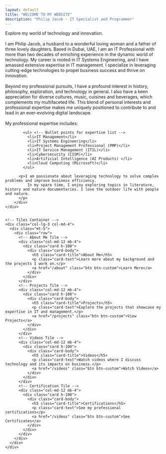 ```yaml
---
layout: default
title: "WELCOME TO MY WEBSITE"
description: "Philip Jacob - IT Specialist and Programmer"
---
```

<div class="container-fluid"> <!-- Using container-fluid for full width -->
  <div class="row">
    <!-- Introduction Container -->
    <div class="col-lg-9 col-md-8" >
        <div class="intro-container">
            <p>Explore my world of technology and innovation.<br><br>I am Philip Jacob, a husband to a wonderful loving woman and a father of three lovely daughters. Based in Dubai, UAE, I am an IT Professional with more than two decades of enriching experience in the dynamic world of technology. My career is rooted in IT Systems Engineering, and I have amassed extensive expertise in IT management. I specialize in leveraging cutting-edge technologies to propel business success and thrive on innovation.<br><br>Beyond my professional pursuits, I have a profound interest in history, philosophy, exploration, and technology in general. I also have a keen appreciation for diverse cultures, music, cuisines and beverages, which complements my multifaceted life. This blend of personal interests and professional expertise makes me uniquely positioned to contribute to and lead in an ever-evolving digital landscape.<br><br>My professional expertise includes:<br>
            </p>
          
            <ul> <!-- Bullet points for expertise list -->
              <li>IT Management</li>
              <li>IT Systems Engineering</li>
              <li>Project Management Professional (PMP)</li>
              <li>IT Service Management (ITIL)</li>
              <li>Cybersecurity (CISM)</li>
              <li>Artificial Intelligence (AI Products) </li>
              <li>Cloud Computing (Microsoft)</li>
            </ul>

          <p>I am passionate about leveraging technology to solve complex problems and improve business efficiency. 
              In my spare time, I enjoy exploring topics in literature, history and nature documentaries. I love the outdoor life with people and nature.
          </p>
        </div>
    </div>

    
    <!-- Tiles Container -->
    <div class="col-lg-3 col-md-4">
      <div class="mt-5">
        <div class="row">
          <!-- About Me Tile -->
          <div class="col-md-12 mb-4">
            <div class="card h-100">
              <div class="card-body">
                <h5 class="card-title">About Me</h5>
                <p class="card-text">Learn more about my background and the projects I work on.</p>
                <a href="/about" class="btn btn-custom">Learn More</a>
              </div>
            </div>
          </div>
          <!-- Projects Tile -->
          <div class="col-md-12 mb-4">
            <div class="card h-100">
              <div class="card-body">
                <h5 class="card-title">Projects</h5>
                <p class="card-text">Explore the projects that showcase my expertise in IT and management.</p>
                <a href="/projects" class="btn btn-custom">View Projects</a>
              </div>
            </div>
          </div>
          <!-- Videos Tile -->
          <div class="col-md-12 mb-4">
            <div class="card h-100">
              <div class="card-body">
                <h5 class="card-title">Videos</h5>
                <p class="card-text">Watch videos where I discuss technology and its impacts on business.</p>
                <a href="/videos" class="btn btn-custom">Watch Videos</a>
              </div>
            </div>
          </div>
          <!-- Certification Tile -->
          <div class="col-md-12 mb-4">
            <div class="card h-100">
              <div class="card-body">
                <h5 class="card-title">Certifications</h5>
                <p class="card-text">See my professional certifications</p>
                <a href="/videos" class="btn btn-custom">See Certificates</a>
              </div>
            </div>
          </div>
        </div>
      </div>
    </div>
  </div>
</div>
